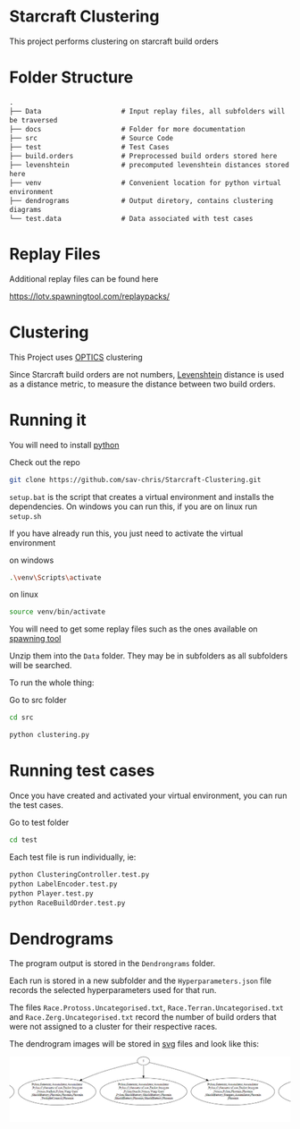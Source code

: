 # Starcraft Clustering

This project performs clustering on starcraft build orders

# Folder Structure

    .
    ├── Data                    # Input replay files, all subfolders will be traversed
    ├── docs                    # Folder for more documentation
    ├── src                     # Source Code
    ├── test                    # Test Cases
    ├── build.orders            # Preprocessed build orders stored here 
    ├── levenshtein             # precomputed levenshtein distances stored here
    ├── venv                    # Convenient location for python virtual environment
    ├── dendrograms             # Output diretory, contains clustering diagrams
    └── test.data               # Data associated with test cases


# Replay Files

Additional replay files can be found here

https://lotv.spawningtool.com/replaypacks/


# Clustering 

This Project uses [OPTICS](https://scikit-learn.org/stable/modules/generated/sklearn.cluster.OPTICS.html) clustering


Since Starcraft build orders are not numbers, [Levenshtein](https://en.wikipedia.org/wiki/Levenshtein_distance) distance is used as a distance metric, to measure the distance between two build orders. 


# Running it

You will need to install [python](https://www.python.org/downloads/)

Check out the repo

```bash
git clone https://github.com/sav-chris/Starcraft-Clustering.git
```

`setup.bat` is the script that creates a virtual environment and installs the dependencies.
On windows you can run this, if you are on linux run `setup.sh`

If you have already run this, you just need to activate the virtual environment

on windows

```bash
.\venv\Scripts\activate
```

on linux

```bash
source venv/bin/activate
```

You will need to get some replay files such as the ones available on [spawning tool](https://lotv.spawningtool.com/replaypacks/)

Unzip them into the `Data` folder. They may be in subfolders as all subfolders will be searched.

To run the whole thing:

Go to src folder
```bash
cd src
```

```bash
python clustering.py
```

# Running test cases

Once you have created and activated your virtual environment, you can run the test cases.

Go to test folder
```bash
cd test
```

Each test file is run individually, ie:
```bash
python ClusteringController.test.py
python LabelEncoder.test.py
python Player.test.py
python RaceBuildOrder.test.py
```

# Dendrograms 

The program output is stored in the `Dendrongrams` folder.

Each run is stored in a new subfolder and the `Hyperparameters.json` file records the selected hyperparameters used for that run.

The files `Race.Protoss.Uncategorised.txt`,  `Race.Terran.Uncategorised.txt` and `Race.Zerg.Uncategorised.txt` record the number of build orders that were not assigned to a cluster for their respective races.   

The dendrogram images will be stored in [svg](https://en.wikipedia.org/wiki/Scalable_Vector_Graphics) files and look like this:

![Example Dendrogram](docs/example%20dendrogram.png)

